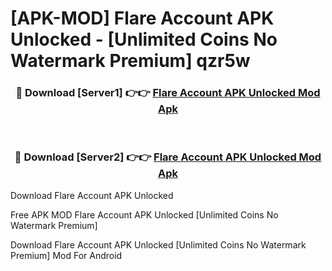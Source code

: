 # [APK-MOD] Flare Account APK Unlocked - [Unlimited Coins No Watermark Premium] qzr5w



<div align="center">
<h3>🔴 Download [Server1] 👉👉 <a href="https://momento.my/?title=Flare_Account_APK_Unlocked">Flare Account APK Unlocked Mod Apk</a></h3><br>

<h3>🔴 Download [Server2] 👉👉 <a href="https://momento.my/?title=Flare_Account_APK_Unlocked">Flare Account APK Unlocked Mod Apk</a></h3>
</div>



Download Flare Account APK Unlocked 

Free APK MOD Flare Account APK Unlocked [Unlimited Coins No Watermark Premium]

Download Flare Account APK Unlocked [Unlimited Coins No Watermark Premium] Mod For Android
